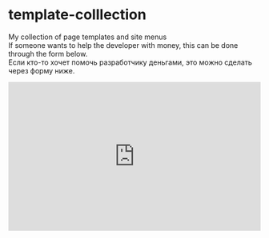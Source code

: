 # template-colllection
 My collection of page templates and site menus
<br>
If someone wants to help the developer with money, this can be done through the form below.
<br>
Если кто-то хочет помочь разработчику деньгами, это можно сделать через форму ниже.
<br>
<iframe src="https://money.yandex.ru/quickpay/shop-widget?writer=seller&targets=%D0%9F%D0%BE%D0%BC%D0%BE%D1%89%D1%8C%20%D1%80%D0%B0%D0%B7%D1%80%D0%B0%D0%B1%D0%BE%D1%82%D1%87%D0%B8%D0%BA%D1%83%20%2F%20Developer%20Help&targets-hint=&default-sum=100&button-text=14&payment-type-choice=on&mobile-payment-type-choice=on&comment=on&hint=&successURL=&quickpay=shop&account=410011293321018" width="100%" height="298" frameborder="0" allowtransparency="true" scrolling="no"></iframe>
